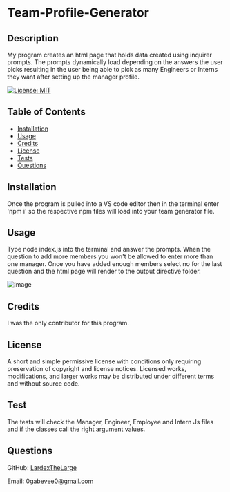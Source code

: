 # Team-Profile-Generator

## Description

My program creates an html page that holds data created using inquirer prompts. The prompts dynamically load depending on the answers the user picks resulting in the user being able to pick as many Engineers or Interns they want after setting up the manager profile.

[![License: MIT](https://img.shields.io/badge/License-MIT-yellow.svg)](https://opensource.org/licenses/MIT)

## Table of Contents

- [Installation](#installation)
- [Usage](#usage)
- [Credits](#credits)
- [License](#license)
- [Tests](#test)
- [Questions](#questions)

## Installation

Once the program is pulled into a VS code editor then in the terminal enter 'npm i' so the respective npm files will load into your team generator file.

## Usage

Type node index.js into the terminal and answer the prompts. When the question to add more members you won't be allowed to enter more than one manager. Once you have added enough members select no for the last question and the html page will render to the output directive folder.

![image](https://user-images.githubusercontent.com/100447639/187834198-bc3ced16-8769-49e3-99d6-ec7f275d48d7.png)


## Credits

I was the only contributor for this program.

## License

A short and simple permissive license with conditions only requiring preservation of copyright and license notices. Licensed works, modifications, and larger works may be distributed under different terms and without source code.

## Test

The tests will check the Manager, Engineer, Employee and Intern Js files and if the classes call the right argument values.

## Questions

GitHub: [LardexTheLarge](https://github.com/LardexTheLarge)

Email: 0gabevee0@gmail.com
